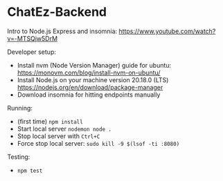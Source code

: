 # ChatEz-Backend

Intro to Node.js Express and insomnia: https://www.youtube.com/watch?v=-MTSQjw5DrM

Developer setup:
- Install nvm (Node Version Manager) guide for ubuntu: https://monovm.com/blog/install-nvm-on-ubuntu/
- Install Node.js on your machine version 20.18.0 (LTS) https://nodejs.org/en/download/package-manager
- Download insomnia for hitting endpoints manually

Running:
- (first time) `npm install`
- Start local server `nodemon node .`
- Stop local server with `Ctrl+C`
- Force stop local server: `sudo kill -9 $(lsof -ti :8080)`

Testing: 
- `npm test`
